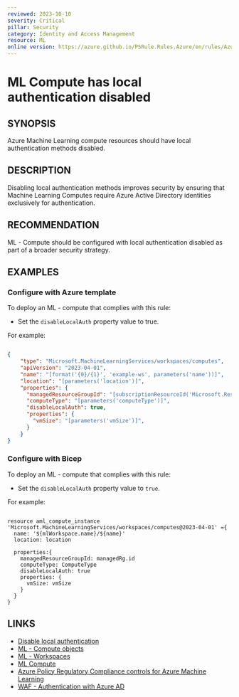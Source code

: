 ```yaml
---
reviewed: 2023-10-10
severity: Critical
pillar: Security
category: Identity and Access Management
resource: ML
online version: https://azure.github.io/PSRule.Rules.Azure/en/rules/Azure.ML.DisableLocalAuth/
---
```


# ML Compute has local authentication disabled

## SYNOPSIS

Azure Machine Learning compute resources should have local authentication methods disabled.

## DESCRIPTION

Disabling local authentication methods improves security by ensuring that Machine Learning Computes require Azure Active Directory identities exclusively for authentication. 

## RECOMMENDATION

ML - Compute should be configured with local authentication disabled as part of a broader security strategy. 

## EXAMPLES

### Configure with Azure template

To deploy an ML - compute that complies with this rule:

- Set the `disableLocalAuth` property value to true.

For example:

```json

{
    "type": "Microsoft.MachineLearningServices/workspaces/computes",
    "apiVersion": "2023-04-01",
    "name": "[format('{0}/{1}', 'example-ws', parameters('name'))]",
    "location": "[parameters('location')]",
    "properties": {
      "managedResourceGroupId": "[subscriptionResourceId('Microsoft.Resources/resourceGroups', 'example-rg')]",
      "computeType": "[parameters('computeType')]",
      "disableLocalAuth": true,
      "properties": {
        "vmSize": "[parameters('vmSize')]",
      }
    }
}

```

### Configure with Bicep

To deploy an ML - compute that complies with this rule:

- Set the `disableLocalAuth` property value to `true`.

For example:

```bicep

resource aml_compute_instance 'Microsoft.MachineLearningServices/workspaces/computes@2023-04-01' ={
  name: '${mlWorkspace.name}/${name}'
  location: location

  properties:{
    managedResourceGroupId: managedRg.id
    computeType: ComputeType
    disableLocalAuth: true
    properties: {
      vmSize: vmSize 
    }
  }
}
```

## LINKS

- [Disable local authentication](https://learn.microsoft.com/azure/machine-learning/how-to-integrate-azure-policy?view=azureml-api-2#disable-local-authentication)
- [ML - Compute objects](https://learn.microsoft.com/azure/templates/microsoft.machinelearningservices/workspaces/computes?pivots=deployment-language-bicep#resource-format)
- [ML - Workspaces](https://learn.microsoft.com/azure/templates/microsoft.machinelearningservices/2023-04-01/workspaces?pivots=deployment-language-bicep)
- [ML Compute](https://learn.microsoft.com/azure/machine-learning/azure-machine-learning-glossary?view=azureml-api-2#compute)
- [Azure Policy Regulatory Compliance controls for Azure Machine Learning](https://learn.microsoft.com/azure/machine-learning/security-controls-policy?view=azureml-api-2)
- [WAF - Authentication with Azure AD](https://learn.microsoft.com/azure/well-architected/security/design-identity-authentication)
